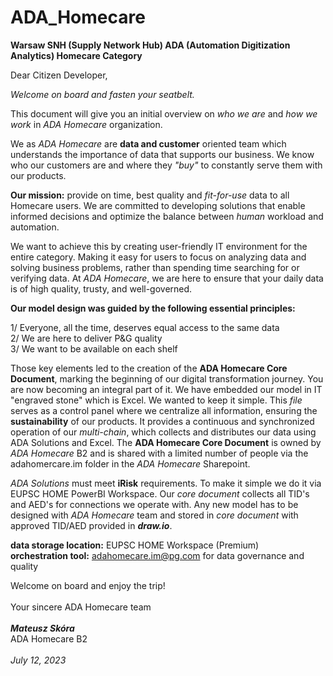 # ADA_Homecare

**Warsaw SNH (Supply Network Hub) ADA (Automation Digitization Analytics) Homecare Category**

Dear Citizen Developer,

_Welcome on board and fasten your seatbelt._ 

This document will give you an initial overview on _who we are_ and _how we work_ in _ADA Homecare_ organization.

We as _ADA Homecare_ are **data and customer** oriented team which understands the importance of data that supports our business.
We know who our customers are and where they _"buy"_ to constantly serve them with our products.

**Our mission:** provide on time, best quality and _fit-for-use_ data to all Homecare users. We are committed to developing solutions that enable informed decisions and optimize the balance between _human_ workload and automation. 

We want to achieve this by creating user-friendly IT environment for the entire category. Making it easy for users to focus on analyzing data and solving business problems, rather than spending time searching for or verifying data. At _ADA Homecare_, we are here to ensure that your daily data is of high quality, trusty, and well-governed.

**Our model design was guided by the following essential principles:**

1/ Everyone, all the time, deserves equal access to the same data  
2/ We are here to deliver P&G quality  
3/ We want to be available on each shelf  

Those key elements led to the creation of the **ADA Homecare Core Document**, marking the beginning of our digital transformation journey. You are now becoming an integral part of it. We have embedded our model in IT "engraved stone" which is Excel. We wanted to keep it simple. This _file_ serves as a control panel where we centralize all information, ensuring the **sustainability** of our products. It provides a continuous and synchronized operation of our _multi-chain_, which collects and distributes our data using ADA Solutions and Excel. The **ADA Homecare Core Document** is owned by _ADA Homecare_ B2 and is shared with a limited number of people via the adahomercare.im folder in the _ADA Homecare_ Sharepoint. 

_ADA Solutions_ must meet **iRisk** requirements. To make it simple we do it via EUPSC HOME PowerBI Workspace. Our _core document_ collects all TID's and AED's for connections we operate with. Any new model has to be designed with _ADA Homecare_ team and stored in _core document_ with approved TID/AED provided in **_draw.io_**.  

**data storage location:** EUPSC HOME Workspace (Premium)  
**orchestration tool:** adahomecare.im@pg.com for data governance and quality  

Welcome on board and enjoy the trip!
<br></br>
Your sincere
ADA Homecare team
<br></br>
_**Mateusz Skóra**_  
ADA Homecare B2
<br></br>
<span style="font-style: italic;">July 12, 2023</span>
